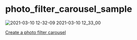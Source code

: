 # photo_filter_carousel_sample

![2021-03-10 12-32-09 2021-03-10 12_33_00](https://user-images.githubusercontent.com/38596913/110637141-6e718680-81f0-11eb-9ece-aa914f42f85e.gif)

[Create a photo filter carousel](https://flutter.dev/docs/cookbook/effects/photo-filter-carousel)
